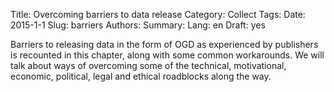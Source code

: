 Title: Overcoming barriers to data release
Category: Collect
Tags:
Date: 2015-1-1
Slug: barriers
Authors:
Summary:
Lang: en
Draft: yes

Barriers to releasing data in the form of OGD as experienced by publishers is recounted in this chapter, along with some common workarounds. We will talk about ways of overcoming some of the technical, motivational, economic, political, legal and ethical roadblocks along the way.
